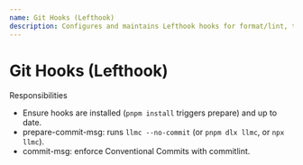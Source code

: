 ```yaml
---
name: Git Hooks (Lefthook)
description: Configures and maintains Lefthook hooks for format/lint, tests, and commit message generation via llmc.
---
```


# Git Hooks (Lefthook)

Responsibilities

- Ensure hooks are installed (`pnpm install` triggers prepare) and up to date.
- prepare-commit-msg: runs `llmc --no-commit` (or `pnpm dlx llmc`, or `npx llmc`).
- commit-msg: enforce Conventional Commits with commitlint.
